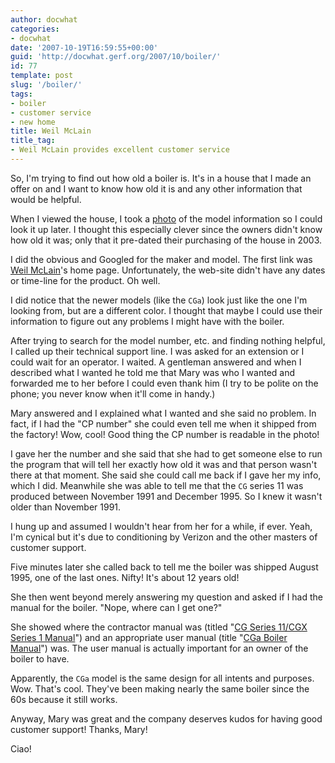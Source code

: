 ```yaml
---
author: docwhat
categories:
- docwhat
date: '2007-10-19T16:59:55+00:00'
guid: 'http://docwhat.gerf.org/2007/10/boiler/'
id: 77
template: post
slug: '/boiler/'
tags:
- boiler
- customer service
- new home
title: Weil McLain
title_tag:
- Weil McLain provides excellent customer service
---
```


So, I'm trying to find out how old a boiler is. It's in a house that I
made an offer on and I want to know how old it is and any other
information that would be helpful.

When I viewed the house, I took a
[photo](https://flickr.com/photos/10036658@N06/1572753354/in/set-72157602423731857/)
of the model information so I could look it up later. I thought this
especially clever since the owners didn't know how old it was; only that
it pre-dated their purchasing of the house in 2003.

I did the obvious and Googled for the maker and model. The first link
was [Weil McLain](http://www.weil-mclain.com/)'s home page.
Unfortunately, the web-site didn't have any dates or time-line for the
product. Oh well.

I did notice that the newer models (like the `CGa`) look just like the
one I'm looking from, but are a different color. I thought that maybe I
could use their information to figure out any problems I might have with
the boiler.

After trying to search for the model number, etc. and finding nothing
helpful, I called up their technical support line. I was asked for an
extension or I could wait for an operator. I waited. A gentleman
answered and when I described what I wanted he told me that Mary was who
I wanted and forwarded me to her before I could even thank him (I try to
be polite on the phone; you never know when it'll come in handy.)

Mary answered and I explained what I wanted and she said no problem. In
fact, if I had the "CP number" she could even tell me when it shipped
from the factory! Wow, cool! Good thing the CP number is readable in the
photo!

I gave her the number and she said that she had to get someone else to
run the program that will tell her exactly how old it was and that
person wasn't there at that moment. She said she could call me back if I
gave her my info, which I did. Meanwhile she was able to tell me that
the `CG` series 11 was produced between November 1991 and December 1995.
So I knew it wasn't older than November 1991.

I hung up and assumed I wouldn't hear from her for a while, if ever.
Yeah, I'm cynical but it's due to conditioning by Verizon and the other
masters of customer support.

Five minutes later she called back to tell me the boiler was shipped
August 1995, one of the last ones. Nifty! It's about 12 years old!

She then went beyond merely answering my question and asked if I had the
manual for the boiler. "Nope, where can I get one?"

She showed where the contractor manual was (titled "[CG Series 11/CGX
Series 1
Manual](http://www.weil-mclain.com/downloads/obsolete/cg-cgm/cg11cgx1manual.pdf)")
and an appropriate user manual (title "[CGa Boiler
Manual](http://www.weil-mclain.com/downloads/literature/cga/cgaboilermanual.pdf)")
was. The user manual is actually important for an owner of the boiler to
have.

Apparently, the `CGa` model is the same design for all intents and
purposes. Wow. That's cool. They've been making nearly the same boiler
since the 60s because it still works.

Anyway, Mary was great and the company deserves kudos for having good
customer support! Thanks, Mary!

Ciao!
